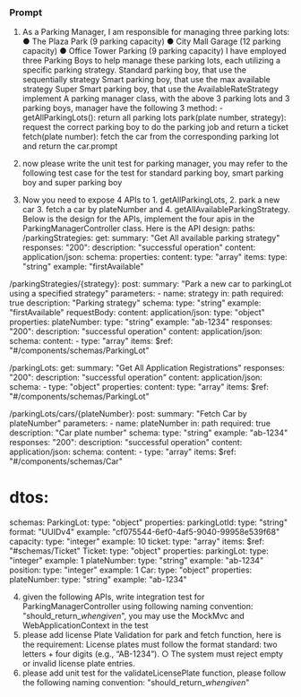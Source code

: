 ### Prompt
1. As a Parking Manager, I am responsible for managing three parking lots: ● The Plaza Park (9 parking capacity) ● City Mall Garage (12 parking capacity) ● Office Tower Parking (9 parking capacity) I have employed three Parking Boys to help manage these parking lots, each utilizing a specific parking strategy.
Standard parking boy, that use the sequentially strategy
Smart parking boy, that use the max available strategy
Super Smart parking boy, that use the AvailableRateStrategy
implement A parking manager class, with the above 3 parking lots and 3 parking boys, manager have the following 3 method: - getAllParkingLots(): return all parking lots
park(plate number, strategy): request the correct parking boy to do the parking job and return a ticket
fetch(plate number): fetch the car from the corresponding parking lot and return the car.prompt

2. now please write the unit test for parking manager, you may refer to the following test case for the test for standard parking boy, smart parking boy and super parking boy

3. Now you need to expose 4 APIs to 1. getAllParkingLots, 2. park a new car 3. fetch a car by plateNumber and 4. getAllAvailableParkingStrategy. Below is the design for the APIs, implement the four apis in the ParkingManagerController class. Here is the API design:
paths:
/parkingStrategies:
   get:
   summary: "Get All available parking strategy"
   responses:
   "200":
   description: "successful operation"
   content:
   application/json:
   schema:
   properties:
   content:
   type: "array"
   items:
   type: "string"
   example: "firstAvailable"

/parkingStrategies/{strategy}:
    post:
    summary: "Park a new car to parkingLot using a specified strategy"
    parameters:
    - name: strategy
    in: path
    required: true
    description: "Parking strategy"
    schema:
    type: "string"
    example: "firstAvailable"
    requestBody:
    content:
    application/json:
    type: "object"
    properties:
    plateNumber:
    type: "string"
    example: "ab-1234"
    responses:
    "200":
    description: "successful operation"
    content:
    application/json:
    schema:
    content:
      - type: "array"
      items:
      $ref: "#/components/schemas/ParkingLot"

/parkingLots:
get:
    summary: "Get All Application Registrations"
    responses:
    "200":
    description: "successful operation"
    content:
    application/json:
    schema:
    - type: "object"
    properties:
    content:
    type: "array"
    items:
    $ref: "#/components/schemas/ParkingLot"

/parkingLots/cars/{plateNumber}:
post:
    summary: "Fetch Car by plateNumber"
    parameters:
    - name: plateNumber
    in: path
    required: true
    description: "Car plate number"
    schema:
    type: "string"
    example: "ab-1234"
    responses:
    "200":
    description: "successful operation"
    content:
    application/json:
    schema:
    content:
    - type: "array"
    items:
    $ref: "#/components/schemas/Car"

# dtos:
schemas:
ParkingLot:
    type: "object"
    properties:
    parkingLotId:
    type: "string"
    format: "UUIDv4"
    example: "cf075544-6ef0-4af5-9040-99958e539f68"
    capacity:
    type: "integer"
    example: 10
    ticket:
    type: "array"
    items:
    $ref: "#schemas/Ticket"
Ticket:
    type: "object"
    properties:
    parkingLot:
    type: "integer"
    example: 1
    plateNumber:
    type: "string"
    example: "ab-1234"
    position:
    type: "integer"
    example: 1
Car:
    type: "object"
    properties:
    plateNumber: 
    type: "string"
    example: "ab-1234"

4. given the following APIs, write integration test for ParkingManagerController using following naming convention: "should_return_<something>_when_<something>_given_<something>", you may use the MockMvc and WebApplicationContext in the test
5. please add license Plate Validation for park and fetch function, here is the requirement:  License plates must follow the format standard: two letters + four digits (e.g., “AB-1234”). ○ The system must reject empty or invalid license plate entries.
6. please add unit test for the validateLicensePlate function, please follow the following naming convention: "should_return_<something>_when_<something>_given_<something>"

